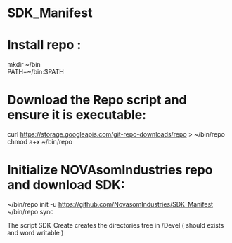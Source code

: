 # SDK_Manifest

# Install repo :
mkdir \~/bin<br>
PATH=~/bin:$PATH

# Download the Repo script and ensure it is executable:

curl https://storage.googleapis.com/git-repo-downloads/repo > \~/bin/repo<br>
chmod a+x \~/bin/repo

# Initialize NOVAsomIndustries repo and download SDK:

\~/bin/repo init -u https://github.com/NovasomIndustries/SDK_Manifest<br>
\~/bin/repo sync

The script SDK_Create creates the directories tree in /Devel ( should exists and word writable )
